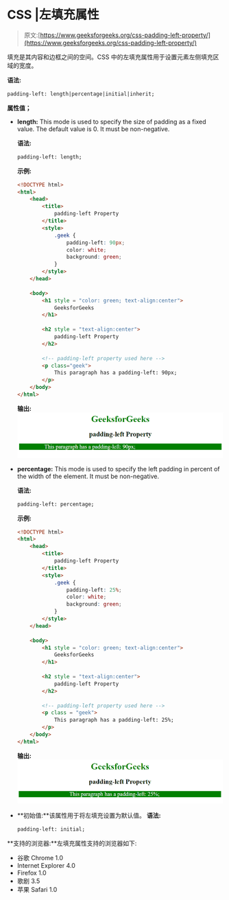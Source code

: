 # CSS |左填充属性

> 原文:[https://www.geeksforgeeks.org/css-padding-left-property/](https://www.geeksforgeeks.org/css-padding-left-property/)

填充是其内容和边框之间的空间。CSS 中的左填充属性用于设置元素左侧填充区域的宽度。

**语法:**

```html
padding-left: length|percentage|initial|inherit;
```

**属性值；**

*   **length:** This mode is used to specify the size of padding as a fixed value. The default value is 0\. It must be non-negative.

    **语法:**

    ```html
    padding-left: length;
    ```

    **示例:**

    ```html
    <!DOCTYPE html>
    <html>
        <head>
            <title>
                padding-left Property
            </title>
            <style>
                .geek {
                    padding-left: 90px;
                    color: white;
                    background: green;
                }
            </style>
        </head>

        <body>
            <h1 style = "color: green; text-align:center">
                GeeksforGeeks
            </h1>

            <h2 style = "text-align:center">
                padding-left Property
            </h2>

            <!-- padding-left property used here -->
            <p class="geek">
                This paragraph has a padding-left: 90px;
            </p>
        </body>
    </html>                    
    ```

    **输出:**
    ![paddingleft](img/39c8cddc519ee1ce45f06a198ff1f61e.png)

*   **percentage:** This mode is used to specify the left padding in percent of the width of the element. It must be non-negative.

    **语法:**

    ```html
    padding-left: percentage;
    ```

    **示例:**

    ```html
    <!DOCTYPE html>
    <html>
        <head>
            <title>
                padding-left Property
            </title>
            <style>
                .geek {
                    padding-left: 25%;
                    color: white;
                    background: green;
                }
            </style>
        </head>

        <body>
            <h1 style = "color: green; text-align:center">
                GeeksforGeeks
            </h1>

            <h2 style = "text-align:center">
                padding-left Property
            </h2>

            <!-- padding-left property used here -->
            <p class = "geek">
                This paragraph has a padding-left: 25%;
            </p>
        </body>
    </html>                    
    ```

    **输出:**
    ![paddingleft](img/72b579f6947748066c11567ed9307a5c.png)

*   **初始值:**该属性用于将左填充设置为默认值。
    **语法:**

    ```html
    padding-left: initial;
    ```

**支持的浏览器:**左填充属性支持的浏览器如下:

*   谷歌 Chrome 1.0
*   Internet Explorer 4.0
*   Firefox 1.0
*   歌剧 3.5
*   苹果 Safari 1.0